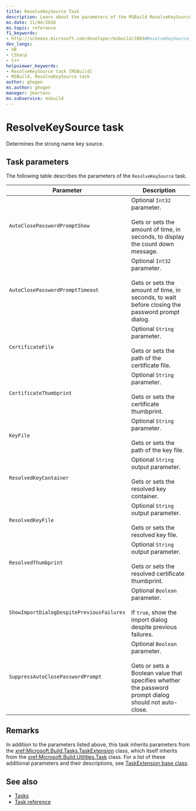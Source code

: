 ```yaml
---
title: ResolveKeySource Task
description: Learn about the parameters of the MSBuild ResolveKeySource task, which determines the strong name key source.
ms.date: 11/04/2016
ms.topic: reference
f1_keywords:
- http://schemas.microsoft.com/developer/msbuild/2003#ResolveKeySource
dev_langs:
- VB
- CSharp
- C++
helpviewer_keywords:
- ResolveKeySource task [MSBuild]
- MSBuild, ResolveKeySource task
author: ghogen
ms.author: ghogen
manager: jmartens
ms.subservice: msbuild
---
```

# ResolveKeySource task

Determines the strong name key source.

## Task parameters

 The following table describes the parameters of the `ResolveKeySource` task.

|Parameter|Description|
|---------------|-----------------|
|`AutoClosePasswordPromptShow`|Optional `Int32` parameter.<br /><br /> Gets or sets the amount of time, in seconds, to display the count down message.|
|`AutoClosePasswordPromptTimeout`|Optional `Int32` parameter.<br /><br /> Gets or sets the amount of time, in seconds, to wait before closing the password prompt dialog.|
|`CertificateFile`|Optional `String` parameter.<br /><br /> Gets or sets the path of the certificate file.|
|`CertificateThumbprint`|Optional `String` parameter.<br /><br /> Gets or sets the certificate thumbprint.|
|`KeyFile`|Optional `String` parameter.<br /><br /> Gets or sets the path of the key file.|
|`ResolvedKeyContainer`|Optional `String` output parameter.<br /><br /> Gets or sets the resolved key container.|
|`ResolvedKeyFile`|Optional `String` output parameter.<br /><br /> Gets or sets the resolved key file.|
|`ResolvedThumbprint`|Optional `String` output parameter.<br /><br /> Gets or sets the resolved certificate thumbprint.|
|`ShowImportDialogDespitePreviousFailures`|Optional `Boolean` parameter.<br /><br /> If `true`, show the import dialog despite previous failures.|
|`SuppressAutoClosePasswordPrompt`|Optional `Boolean` parameter.<br /><br /> Gets or sets a Boolean value that specifies whether the password prompt dialog should not auto-close.|

## Remarks

 In addition to the parameters listed above, this task inherits parameters from the <xref:Microsoft.Build.Tasks.TaskExtension> class, which itself inherits from the <xref:Microsoft.Build.Utilities.Task> class. For a list of these additional parameters and their descriptions, see [TaskExtension base class](../msbuild/taskextension-base-class.md).

## See also

- [Tasks](../msbuild/msbuild-tasks.md)
- [Task reference](../msbuild/msbuild-task-reference.md)
